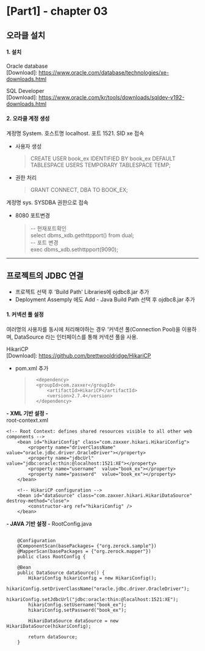 [Part1] - chapter 03
=========================

오라클 설치
----

#### 1. 설치   
Oracle database   
[Download]: https://www.oracle.com/database/technologies/xe-downloads.html

SQL Developer   
[Download]: https://www.oracle.com/kr/tools/downloads/sqldev-v192-downloads.html


#### 2. 오라클 계정 생성
계정명 System. 호스트명 localhost. 포트 1521. SID xe 접속   

* 사용자 생성
    > CREATE USER book_ex IDENTIFIED BY book_ex
    DEFAULT TABLESPACE USERS
    TEMPORARY TABLESPACE TEMP;
* 권한 처리
    > GRANT CONNECT, DBA TO BOOK_EX;


계정명 sys. SYSDBA 권한으로 접속    

* 8080 포트변경   
    > -- 현재포트확인   
    > select dbms_xdb.gethttpport() from dual;   
    > -- 포트 변경   
    > exec dbms_xdb.sethttpport(9090);

<hr />

프로젝트의 JDBC 연결
-----

* 프로젝트 선택 후 'Build Path' Libraries에 ojdbc8.jar 추가   
* Deployment Assemply 에도 Add - Java Build Path 선택 후 ojdbc8.jar 추가 

#### 1. 커넥션 풀 설정

여러명의 사용자를 동시에 처리해야하는 경우 '커넥션 풀(Connection Pool)을 이용하며, DataSource 라는 인터페이스를 통해 커넥션 풀을 사용.

HikariCP   
[Download]: https://github.com/brettwooldridge/HikariCP

* pom.xml 추가 
    >       <dependency>
    >       <groupId>com.zaxxer</groupId>
    >		    <artifactId>HikariCP</artifactId>
    >		    <version>2.7.4</version>
    >		</dependency>


**- XML 기반 설정 -**  
root-context.xml 
```
<!-- Root Context: defines shared resources visible to all other web components -->
	<bean id="hikariConfig" class="com.zaxxer.hikari.HikariConfig">
		<property name="driverClassName"  value="oracle.jdbc.driver.OracleDriver"></property>
		<property name="jdbcUrl"  value="jdbc:oracle:thin:@localhost:1521:XE"></property>
		<property name="username"  value="book_ex"></property>
		<property name="password"  value="book_ex"></property>
	</bean>
	
	<!-- HikariCP configuration -->
	<bean id="dataSource" class="com.zaxxer.hikari.HikariDataSource" destroy-method="close">
		<constructor-arg ref="hikariConfig" />
	</bean>
```

**- JAVA 기반 설정 -**
RootConfig.java
```

    @Configuration
    @ComponentScan(basePackages= {"org.zerock.sample"})	
    @MapperScan(basePackages = {"org.zerock.mapper"})
    public class RootConfig {
	
	@Bean
	public DataSource dataSource() {
		HikariConfig hikariConfig = new HikariConfig();
		hikariConfig.setDriverClassName("oracle.jdbc.driver.OracleDriver");
		hikariConfig.setJdbcUrl("jdbc:oracle:thin:@localhost:1521:XE");
		hikariConfig.setUsername("book_ex");
		hikariConfig.setPassword("book_ex");
		
		HikariDataSource dataSource = new HikariDataSource(hikariConfig);
		
		return dataSource;
	}
```

